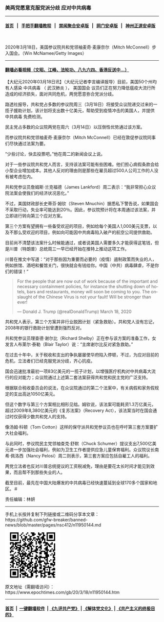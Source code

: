 ### 美两党愿意克服党派分歧 应对中共病毒
------------------------

#### [首页](https://github.com/gfw-breaker/banned-news/blob/master/README.md) &nbsp;&nbsp;|&nbsp;&nbsp; [手把手翻墙教程](https://github.com/gfw-breaker/guides/wiki) &nbsp;&nbsp;|&nbsp;&nbsp; [禁闻聚合安卓版](https://github.com/gfw-breaker/bn-android) &nbsp;&nbsp;|&nbsp;&nbsp; [网门安卓版](https://github.com/oGate2/oGate) &nbsp;&nbsp;|&nbsp;&nbsp; [神州正道安卓版](https://github.com/SzzdOgate/update) 



<div><img alt="" class="aligncenter wp-post-image" src="https://i.epochtimes.com/assets/uploads/2020/03/GettyImages-1213260275-600x400.jpg"/>
<div class="red16 caption">
 <p>
  2020年3月18日，美国参议院共和党领袖麦奇·麦康奈尔（Mitch McConnell）步入国会。（Win McNamee/Getty Images）
 </p>
</div>
</div><hr/>

#### [翻墙必看视频（文昭、江峰、法轮功、八九六四、香港反送中...）](https://github.com/gfw-breaker/banned-news/blob/master/pages/link3.md)

<div><p>
 【大纪元2020年03月18日讯】（大纪元记者李言编译报导）目前，美国50个州均有人感染
 <ok href="https://www.epochtimes.com/gb/tag/%E4%B8%AD%E5%85%B1%E7%97%85%E6%AF%92.html">
  中共病毒
 </ok>
 （
 <ok href="https://www.epochtimes.com/gb/tag/%E6%AD%A6%E6%B1%89%E8%82%BA%E7%82%8E.html">
  武汉肺炎
 </ok>
 ），
 <ok href="https://www.epochtimes.com/gb/tag/%E7%BE%8E%E5%9B%BD%E5%9B%BD%E4%BC%9A.html">
  美国国会
 </ok>
 议员们正在努力降低瘟疫大流行所造成的经济损失，面对共同危机，两党愿意弥合党派分歧。
</p>
<p>
 路透社报导，共和党占多数的参议院周三（3月18日）将接受众议院递交过来的一揽子援助计划，该计划将支出数十亿美元，帮助受到疫情冲击的美国人，并提供
 <ok href="https://www.epochtimes.com/gb/tag/%E4%B8%AD%E5%85%B1%E7%97%85%E6%AF%92.html">
  中共病毒
 </ok>
 免费检测。
</p>
<p>
 民主党占多数的众议院两党在周六（3月14日）以压倒性优势通过该方案。
</p>
<p>
 而参议院共和党领袖麦奇·麦康奈尔（Mitch McConnell）已经在敦促参议院同事们尽快通过法案为要。
</p>
<p>
 “少些讨论，快去投票吧。”他在周二的新闻会议上说。
</p>
<p>
 对于一些参议院共和党人而言，支持该法案可能有些困难。他们担心病假条款会给小型企业增加成本。其他人反对的理由则是那些在雇员超过500人公司工作的人没有被考虑在内。
</p>
<p>
 共和党参议员詹姆斯·兰克福德（James Lankford）周二表示：“我非常担心众议院法案会使我们的经济状况恶化。”
</p>
<p>
 不过，美国财政部长史蒂芬·姆钦（Steven Mnuchin）据悉私下警告说，如果国会不采取行动，失业率可能达到20％。因此，参议院预计将在本周通过该法案，并立即进行转向第三个应对方案。
</p>
<p>
 第三个方案有望拥有一些备受欢迎的项目，例如给每个美国人1,000美元支票，以及不那么受欢迎的项目，例如向可能因中共病毒陷入破产的航空公司提供救助。
</p>
<p>
 目前尚不清楚该法案什么时候能通过，或者说美国人需要多久才能获得这笔钱，但是川普（特朗普）总统周三一早已经开始在推特上推动这项工作。
</p>
<p>
 川普在推文中写道：“对于那些因为重要而必要的（疫情）遏制政策而失业的人，例如旅馆、酒吧和餐馆关门，很快就会有钱给你。中国（中共）病毒肆虐，不是你们的错误！”
</p>
<p>
</p>
<blockquote class="twitter-tweet">
 <p dir="ltr" lang="en">
  For the people that are now out of work because of the important and necessary containment policies, for instance the shutting down of hotels, bars and restaurants, money will soon be coming to you. The onslaught of the Chinese Virus is not your fault! Will be stronger than ever!
 </p>
 <p>
  — Donald J. Trump (@realDonaldTrump)
  <ok href="https://twitter.com/realDonaldTrump/status/1240226752447873027?ref_src=twsrc%5Etfw">
   March 18, 2020
  </ok>
 </p>
</blockquote>
<p>
 <p>
  共和党人表示，第三个方案并非行业脱困计划（紧急救助）。共和党人没有忘记，2008年的银行救助计划曾遭到强烈反对。
 </p>
 <p>
  共和党参议员理查德·谢尔比（Richard Shelby）正在参与该方案的准备工作，女发言人布莱尔·泰勒（Blair Taylor）说：“主席谢尔比反对紧急救助。”
 </p>
 <p>
  在过去十年中，关于税收和支出的争执屡屡使华府陷入停顿，不过，为应对目前的危机，立法者们已经克服党派分歧，齐心抗疫。
 </p>
 <p>
  国会迅速批准最初一项83亿美元的一揽子计划，以增强医疗机构对中共病毒大流行的应对能力；众议院通过上述第二套法案获得共和党和民主党的广泛支持。
 </p>
 <p>
  根据联合税收委员会的说法，在众议院通过的第二个法案中，有关病假和家务假规定的支出高达1050亿美元。
 </p>
 <p>
  但这个数字与第三个方案相比相形见绌。姆钦说，该法案可能耗资1.3万亿美元，超过2009年8,380亿美元的《复苏法案》（Recovery Act），该法案当时在国会通过时仅获得少数共和党人的支持。
 </p>
 <p>
  像汤姆·科顿（Tom Cotton）这样的保守派共和党参议员也在呼吁第三套方案要扩大社会福利。
 </p>
 <p>
  与此同时，参议院民主党领袖查克·舒默（Chuck Schumer）提议支出7,500亿美元进一步加强社会福利，例如为卫生工作者提供应急儿童保育福利。众议院议长南希·佩洛西（Nancy Pelosi）周二则表示，第三套方案应包括自雇工人的福利。
 </p>
 <p>
  两党立法者也反对川普总统提议的工资税减免，理由是要花太长时间才能见到效果，而且帮不到那些失业的人。
 </p>
 <p>
  截至目前，最先在中国大陆爆发的中共病毒已经快速蔓延到全球170多个国家和地区。＃
 </p>
 <p>
  责任编辑：林妍
 </p>
 <div id="gtx-anchor" style="position: absolute; visibility: hidden; left: 26px; top: 196px; width: 384px; height: 19px;">
 </div>
 <div class="jfk-bubble gtx-bubble" style="visibility: visible; left: -240px; top: 225px; opacity: 1;">
 </div>
</p></div>
<hr/>
手机上长按并复制下列链接或二维码分享本文章：<br/>
https://github.com/gfw-breaker/banned-news/blob/master/pages/nsc412/n11950144.md <br/>
<a href='https://github.com/gfw-breaker/banned-news/blob/master/pages/nsc412/n11950144.md'><img src='https://github.com/gfw-breaker/banned-news/blob/master/pages/nsc412/n11950144.md.png'/></a> <br/>
原文地址（需翻墙访问）：https://www.epochtimes.com/gb/20/3/18/n11950144.htm


------------------------
#### [首页](https://github.com/gfw-breaker/banned-news/blob/master/README.md) &nbsp;|&nbsp; [一键翻墙软件](https://github.com/gfw-breaker/nogfw/blob/master/README.md) &nbsp;| [《九评共产党》](https://github.com/gfw-breaker/9ping.md/blob/master/README.md#九评之一评共产党是什么) | [《解体党文化》](https://github.com/gfw-breaker/jtdwh.md/blob/master/README.md) | [《共产主义的终极目的》](https://github.com/gfw-breaker/gczydzjmd.md/blob/master/README.md)


<img src='http://gfw-breaker.win/banned-news/pages/nsc412/n11950144.md' width='0px' height='0px'/>